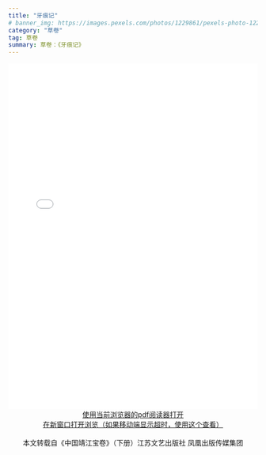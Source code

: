 ```yaml
---
title: "牙痕记"
# banner_img: https://images.pexels.com/photos/1229861/pexels-photo-1229861.jpeg?auto=compress&cs=tinysrgb&h=750&w=1260
category: "草卷"
tag: 草卷
summary: 草卷：《牙痕记》
---
```

<div>
  <iframe src="../../../../../pdfjs/web/viewer.html?file=https://cdn.jsdelivr.net/gh/JingJiangBaoJuan/BaoJuanFiles/down/3.pdf" width="100%" height="700px" frameborder="0"></iframe>
</div>

<div align='center' >
  <a href="https://cdn.jsdelivr.net/gh/JingJiangBaoJuan/BaoJuanFiles/down/3.pdf">
  使用当前浏览器的pdf阅读器打开</a>
</div>

<div align='center' >
  <a href="../../../../../pdfjs/web/viewer.html?file=https://cdn.jsdelivr.net/gh/JingJiangBaoJuan/BaoJuanFiles/down/3.pdf">
  在新窗口打开浏览（如果移动端显示超时，使用这个查看）</a>
</div>

<br />

<div align='center' >
  本文转载自《中国靖江宝卷》（下册）江苏文艺出版社 凤凰出版传媒集团
</div>
